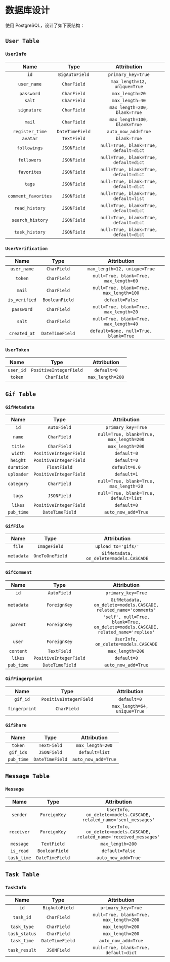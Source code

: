 # 数据库设计

使用 PostgreSQL，设计了如下表结构：

## **`User Table`**

### `UserInfo`

| Name                 | Type            | Attribution                              |
| :------------------: | :-------------: | :--------------------------------------: |
| `id`                 | `BigAutoField`  | `primary_key=true`                       |
| `user_name`          | `CharField`     | `max_length=12, unique=True`             |
| `password`           | `CharField`     | `max_length=20`                          |
| `salt`               | `CharField`     | `max_length=40`                          |
| `signature`          | `CharField`     | `max_length=200, blank=True`             |
| `mail`               | `CharField`     | `max_length=100, blank=True`             |
| `register_time`      | `DateTimeField` | `auto_now_add=True`                      |
| `avatar`             | `TextField`     | `blank=True`                             |
| `followings`         | `JSONField`     | `null=True, blank=True, default=dict`    |
| `followers`          | `JSONField`     | `null=True, blank=True, default=dict`    |
| `favorites`          | `JSONField`     | `null=True, blank=True, default=dict`    |
| `tags`               | `JSONField`     | `null=True, blank=True, default=dict`    |
| `comment_favorites`  | `JSONField`     | `null=True, blank=True, default=list`    |
| `read_history`       | `JSONField`     | `null=True, blank=True, default=dict`    |
| `search_history`     | `JSONField`     | `null=True, blank=True, default=dict`    |
| `task_history`       | `JSONField`     | `null=True, blank=True, default=dict`    |

### `UserVerification`

| Name                 | Type            | Attribution                              |
| :------------------: | :-------------: | :--------------------------------------: |
| `user_name`          | `CharField`     | `max_length=12, unique=True`             |
| `token`              | `CharField`     | `null=True, blank=True, max_length=60`   |
| `mail`               | `CharField`     | `null=True, blank=True, max_length=100`  |
| `is_verified`        | `BooleanField`  | `default=False`                          |
| `password`           | `CharField`     | `null=True, blank=True, max_length=20`   |
| `salt`               | `CharField`     | `null=True, blank=True, max_length=40`   |
| `created_at`         | `DateTimeField` | `default=None, null=True, blank=True`    |

### `UserToken`

| Name                 | Type                    | Attribution                              |
| :------------------: | :---------------------: | :--------------------------------------: |
| `user_id`            | `PositiveIntegerField`  | `default=0`                              |
| `token`              | `CharField`             | `max_length=200`                         |

## **`Gif Table`**

### `GifMetadata`

| Name                 | Type                    | Attribution                              |
| :------------------: | :---------------------: | :--------------------------------------: |
|`id`                  | `AutoField`             | `primary_key=True`                       |
|`name`                | `CharField`             | `null=True, blank=True, max_length=200`  |
|`title`               | `CharField`             | `max_length=200`                         |
|`width`               | `PositiveIntegerField`  | `default=0`                              |
|`height`              | `PositiveIntegerField`  | `default=0`                              |
|`duration`            | `FloatField`            | `default=0.0`                            |
|`uploader`            | `PositiveIntegerField`  | `default=1`                              |
|`category`            | `CharField`             | `null=True, blank=True, max_length=20`   |
|`tags`                | `JSONField`             | `null=True, blank=True, default=list`    |
|`likes`               | `PositiveIntegerField`  | `default=0`                              |
|`pub_time`            | `DateTimeField`         | `auto_now_add=True`                      |

### `GifFile`

| Name                 | Type                    | Attribution                              |
| :------------------: | :---------------------: | :--------------------------------------: |
|`file`                | `ImageField`            | `upload_to='gifs/'`                      |
|`metadata`            | `OneToOneField`         | `GifMetadata, on_delete=models.CASCADE`  |

### `GifComment`

| Name     | Type                  | Attribution                                                                      |
| :------: | :-------------------: | :------------------------------------------------------------------------------: |
|`id`      | `AutoField`           | `primary_key=True`                                                               |
|`metadata`| `ForeignKey`          | `GifMetadata, on_delete=models.CASCADE, related_name='comments'`                 |
|`parent`  | `ForeignKey`          | `'self', null=True, blank=True, on_delete=models.CASCADE, related_name='replies'`|
|`user`    | `ForeignKey`          | `UserInfo, on_delete=models.CASCADE`                                             |
|`content` | `TextField`           | `max_length=200`                                                                 |
|`likes`   | `PositiveIntegerField`| `default=0`                                                                      |
|`pub_time`| `DateTimeField`       | `auto_now_add=True`                                                              |

### `GifFingerprint`

| Name                 | Type                    | Attribution                              |
| :------------------: | :---------------------: | :--------------------------------------: |
|`gif_id`              | `PositiveIntegerField`  | `default=0`                              |
|`fingerprint`         | `CharField`             | `max_length=64, unique=True`             |

### `GifShare`

| Name                 | Type                    | Attribution                              |
| :------------------: | :---------------------: | :--------------------------------------: |
|`token`               | `TextField`             | `max_length=200`                         |
|`gif_ids`             | `JSONField`             | `default=list`                           |
|`pub_time`            | `DateTimeField`         | `auto_now_add=True`                      |


## **`Message Table`**

### `Message`

| Name         | Type                    | Attribution                                                            |
| :----------: | :---------------------: | :--------------------------------------------------------------------: |
|`sender`      | `ForeignKey`            | `UserInfo, on_delete=models.CASCADE, related_name='sent_messages'`     |
|`receiver`    | `ForeignKey`            | `UserInfo, on_delete=models.CASCADE, related_name='received_messages'` |
|`message`     | `TextField`             | `max_length=200`                                                       |
|`is_read`     | `BooleanField`          | `default=False`                                                        |
|`task_time`   | `DateTimeField`         | `auto_now_add=True`                                                    |

## **`Task Table`**

### `TaskInfo`

| Name                 | Type                    | Attribution                              |
| :------------------: | :---------------------: | :--------------------------------------: |
|`id`                  | `BigAutoField`          | `primary_key=True`                       |
|`task_id`             | `CharField`             | `null=True, blank=True, max_length=200`  |
|`task_type`           | `CharField`             | `max_length=200`                         |
|`task_status`         | `CharField`             | `max_length=200`                         |
|`task_time`           | `DateTimeField`         | `auto_now_add=True`                      |
|`task_result`         | `JSONField`             | `null=True, blank=True, default=dict`    |
